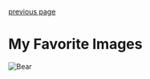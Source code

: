 [previous page](Education.md)

# **My Favorite Images**

![Bear](https://www.google.com/search?rlz=1C1VDKB_enUS1040US1040&sxsrf=AJOqlzXx1ltfZzSke6Pe29UIscuaNlBKgQ:1678939063729&q=fat+bears&tbm=isch&sa=X&ved=2ahUKEwjYx_izx9_9AhWtk4kEHUW3B5UQ0pQJegQIDBAB&biw=1280&bih=681&dpr=1.5#imgrc=-mI7-VZayMleCM)

